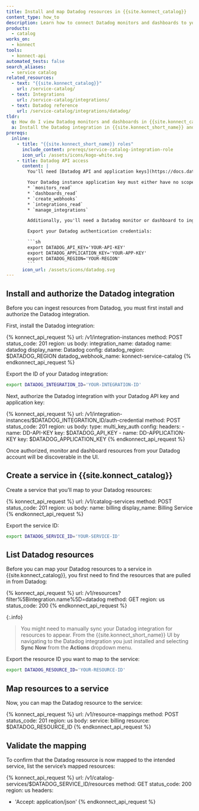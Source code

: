 ```yaml
---
title: Install and map Datadog resources in {{site.konnect_catalog}}
content_type: how_to
description: Learn how to connect Datadog monitors and dashboards to your {{site.konnect_catalog}} service in {{site.konnect_short_name}}.
products:
  - catalog
works_on:
  - konnect
tools:
  - konnect-api
automated_tests: false
search_aliases:
  - service catalog
related_resources:
  - text: "{{site.konnect_catalog}}"
    url: /service-catalog/
  - text: Integrations
    url: /service-catalog/integrations/
  - text: Datadog reference
    url: /service-catalog/integrations/datadog/
tldr:
  q: How do I view Datadog monitors and dashboards in {{site.konnect_catalog}}?
  a: Install the Datadog integration in {{site.konnect_short_name}} and authorize it using your API and app keys. Create a {{site.konnect_catalog}} service and associate it with your Datadog resources to display metadata and enable event tracking.
prereqs:
  inline:
    - title: "{{site.konnect_short_name}} roles"
      include_content: prereqs/service-catalog-integration-role
      icon_url: /assets/icons/kogo-white.svg
    - title: Datadog API access
      content: |
        You'll need [Datadog API and application keys](https://docs.datadoghq.com/account_management/api-app-keys/) and must select your Datadog region to authenticate the integration. Your Datadog region must be in a format similar to `US_5`.

        Your Datadog instance application key must either have no scopes or the following [scopes](https://docs.datadoghq.com/api/latest/scopes/):
        * `monitors_read`
        * `dashboards_read`
        * `create_webhooks`
        * `integrations_read`
        * `manage_integrations`

        Additionally, you'll need a Datadog monitor or dashboard to ingest in {{site.konnect_short_name}} as resources.

        Export your Datadog authentication credentials:

        ```sh
        export DATADOG_API_KEY='YOUR-API-KEY'
        export DATADOG_APPLICATION_KEY='YOUR-APP-KEY'
        export DATADOG_REGION='YOUR-REGION'
        ```
      icon_url: /assets/icons/datadog.svg
---
```


## Install and authorize the Datadog integration

Before you can ingest resources from Datadog, you must first install and authorize the Datadog integration.

First, install the Datadog integration:

<!--vale off-->
{% konnect_api_request %}
url: /v1/integration-instances
method: POST
status_code: 201
region: us
body:
  integration_name: datadog
  name: datadog
  display_name: Datadog
  config:
    datadog_region: $DATADOG_REGION
    datadog_webhook_name: konnect-service-catalog
{% endkonnect_api_request %}
<!--vale on-->

Export the ID of your Datadog integration:

```sh
export DATADOG_INTEGRATION_ID='YOUR-INTEGRATION-ID'
```

Next, authorize the Datadog integration with your Datadog API key and application key:

<!--vale off-->
{% konnect_api_request %}
url: /v1/integration-instances/$DATADOG_INTEGRATION_ID/auth-credential
method: POST
status_code: 201
region: us
body:
  type: multi_key_auth
  config:
    headers:
      - name: DD-API-KEY
        key: $DATADOG_API_KEY
      - name: DD-APPLICATION-KEY
        key: $DATADOG_APPLICATION_KEY
{% endkonnect_api_request %}
<!--vale on-->

Once authorized, monitor and dashboard resources from your Datadog account will be discoverable in the UI.

## Create a service in {{site.konnect_catalog}}

Create a service that you'll map to your Datadog resources:

<!--vale off-->
{% konnect_api_request %}
url: /v1/catalog-services
method: POST
status_code: 201
region: us
body:
  name: billing
  display_name: Billing Service
{% endkonnect_api_request %}
<!--vale on-->

Export the service ID:

```sh
export DATADOG_SERVICE_ID='YOUR-SERVICE-ID'
```

## List Datadog resources

Before you can map your Datadog resources to a service in {{site.konnect_catalog}}, you first need to find the resources that are pulled in from Datadog:

<!--vale off-->
{% konnect_api_request %}
url: /v1/resources?filter%5Bintegration.name%5D=datadog
method: GET
region: us
status_code: 200
{% endkonnect_api_request %}
<!--vale on-->

{:.info}
> You might need to manually sync your Datadog integration for resources to appear. From the {{site.konnect_short_name}} UI by navigating to the Datadog integration you just installed and selecting **Sync Now** from the **Actions** dropdown menu.

Export the resource ID you want to map to the service:

```sh
export DATADOG_RESOURCE_ID='YOUR-RESOURCE-ID'
```

## Map resources to a service

Now, you can map the Datadog resource to the service:

<!--vale off-->
{% konnect_api_request %}
url: /v1/resource-mappings
method: POST
status_code: 201
region: us
body:
  service: billing
  resource: $DATADOG_RESOURCE_ID
{% endkonnect_api_request %}
<!--vale on-->


## Validate the mapping

To confirm that the Datadog resource is now mapped to the intended service, list the service’s mapped resources:

<!--vale off-->
{% konnect_api_request %}
url: /v1/catalog-services/$DATADOG_SERVICE_ID/resources
method: GET
status_code: 200
region: us
headers:
  - 'Accept: application/json'
{% endkonnect_api_request %}
<!--vale on-->

